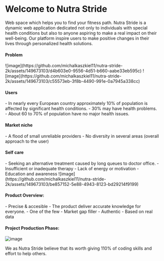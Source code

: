 # Welcome to Nutra Stride

Web space which helps you to find your fitness path.  Nutra Stride is a dynamic web application dedicated not only to individuals with special health conditions but also to anyone aspiring to make a real impact on their well-being.
Our platform inspire users to make positive changes in their lives through personalized health solutions.

<h4>Problem</h4>
![image](https://github.com/michalkaszkiel11/nutra-stride-2k/assets/149673103/d4b603e0-9556-4d51-b660-aabe33eb595c)
![image](https://github.com/michalkaszkiel11/nutra-stride-2k/assets/149673103/c55573eb-3f8b-4490-991e-0a7945a338cc)

<h4>Users</h4>
- In nearly every European country approximately  10% of population  is affected by significant health conditions.
- 30% may have health problems.
- About 60 to 70% of population have no major health issues.

<h4>Market niche</h4>
- A flood of small unreliable providers
- No diversity in several areas (overall approach to the user)

<h4>Self care</h4>
- Seeking an alternative treatment caused by long queues to doctor office.
- Insufficient or inadequate therapy
- Lack of energy or motivation 
- Education and awareness 
![image](https://github.com/michalkaszkiel11/nutra-stride-2k/assets/149673103/be857152-5e88-4943-8123-bd29214f9199)

<h4>Product Overview:</h4>
- Precise & accesible - The product deliver accurate knowledge for everyone.
- One of the few - Market gap filler 
- Authentic - Based on real data 

<h4>Project Production Phase:</h4>

![image](https://github.com/michalkaszkiel11/nutra-stride-2k/assets/149673103/3ed82591-8a0d-4ac3-b9e0-278b2976b31e)




We as Nutra Stride believe that its worth giving 110% of coding skills and effort to help others.

